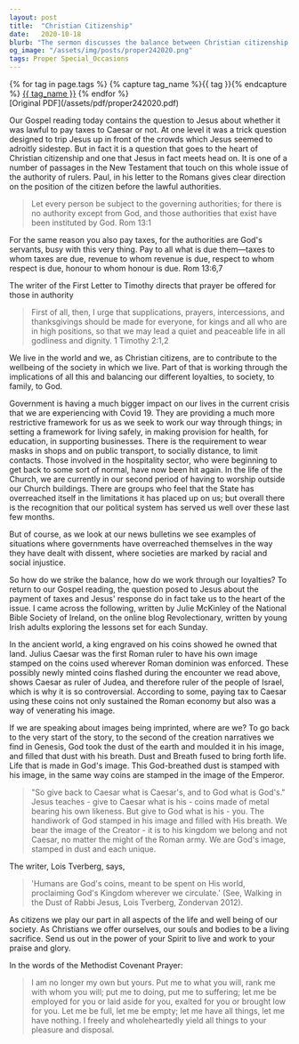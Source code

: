 ```yaml
---
layout: post
title:  "Christian Citizenship"
date:   2020-10-18
blurb: "The sermon discusses the balance between Christian citizenship and secular authority, referencing Jesus' teaching on paying taxes to Caesar and the apostle Paul's guidance on respecting governing authorities. It emphasizes the Christian's duty to contribute to societal wellbeing while maintaining allegiance to God's kingdom, and the unique identity as God's image bearers."
og_image: "/assets/img/posts/proper242020.png"
tags: Proper Special_Occasions
---    
```

<div class="tag-pills">
  {% for tag in page.tags %}
    {% capture tag_name %}{{ tag }}{% endcapture %}
    <a href="{{ site.baseurl }}/tag/{{ tag_name }}" class="tag-pill">{{ tag_name }}</a>
  {% endfor %}
</div>
[Original PDF](/assets/pdf/proper242020.pdf)

Our Gospel reading today contains the question to Jesus about whether it was lawful to pay taxes to Caesar or not. At one level it was a trick question designed to trip Jesus up in front of the crowds which Jesus seemed to adroitly sidestep. But in fact it is a question that goes to the heart of Christian citizenship and one that Jesus in fact meets head on. It is one of a number of passages in the New Testament that touch on this whole issue of the authority of rulers. Paul, in his letter to the Romans gives clear direction on the position of the citizen before the lawful authorities.

> Let every person be subject to the governing authorities; for there is no authority except from God, and those authorities that exist have been instituted by God. Rom 13:1

For the same reason you also pay taxes, for the authorities are God's servants, busy with this very thing. Pay to all what is due them—taxes to whom taxes are due, revenue to whom revenue is due, respect to whom respect is due, honour to whom honour is due. Rom 13:6,7

The writer of the First Letter to Timothy directs that prayer be offered for those in authority

> First of all, then, I urge that supplications, prayers, intercessions, and thanksgivings should be made for everyone, for kings and all who are in high positions, so that we may lead a quiet and peaceable life in all godliness and dignity. 1 Timothy 2:1,2

We live in the world and we, as Christian citizens, are to contribute to the wellbeing of the society in which we live. Part of that is working through the implications of all this and balancing our different loyalties, to society, to family, to God.

Government is having a much bigger impact on our lives in the current crisis that we are experiencing with Covid 19. They are providing a much more restrictive framework for us as we seek to work our way through things; in setting a framework for living safely, in making provision for health, for education, in supporting businesses. There is the requirement to wear masks in shops and on public transport, to socially distance, to limit contacts. Those involved in the hospitality sector, who were beginning to get back to some sort of normal, have now been hit again. In the life of the Church, we are currently in our second period of having to worship outside our Church buildings. There are groups who feel that the State has overreached itself in the limitations it has placed up on us; but overall there is the recognition that our political system has served us well over these last few months.

But of course, as we look at our news bulletins we see examples of situations where governments have overreached themselves in the way they have dealt with dissent, where societies are marked by racial and social injustice.

So how do we strike the balance, how do we work through our loyalties? To return to our Gospel reading, the question posed to Jesus about the payment of taxes and Jesus' response do in fact take us to the heart of the issue. I came across the following, written by Julie McKinley of the National Bible Society of Ireland, on the online blog Revolectionary, written by young Irish adults exploring the lessons set for each Sunday.

In the ancient world, a king engraved on his coins showed he owned that land. Julius Caesar was the first Roman ruler to have his own image stamped on the coins used wherever Roman dominion was enforced. These possibly newly minted coins flashed during the encounter we read above, shows Caesar as ruler of Judea, and therefore ruler of the people of Israel, which is why it is so controversial. According to some, paying tax to Caesar using these coins not only sustained the Roman economy but also was a way of venerating his image.

If we are speaking about images being imprinted, where are we? To go back to the very start of the story, to the second of the creation narratives we find in Genesis, God took the dust of the earth and moulded it in his image, and filled that dust with his breath. Dust and Breath fused to bring forth life. Life that is made in God's image. This God-breathed dust is stamped with his image, in the same way coins are stamped in the image of the Emperor.

> "So give back to Caesar what is Caesar's, and to God what is God's." Jesus teaches - give to Caesar what is his - coins made of metal bearing his own likeness. But give to God what is his - you. The handiwork of God stamped in his image and filled with His breath. We bear the image of the Creator - it is to his kingdom we belong and not Caesar, no matter the might of the Roman army. We are God's image, stamped in dust and each unique.

The writer, Lois Tverberg, says,

> 'Humans are God's coins, meant to be spent on His world, proclaiming God's Kingdom wherever we circulate.' (See, Walking in the Dust of Rabbi Jesus, Lois Tverberg, Zondervan 2012).

As citizens we play our part in all aspects of the life and well being of our society. As Christians we offer ourselves, our souls and bodies to be a living sacrifice. Send us out in the power of your Spirit to live and work to your praise and glory.

In the words of the Methodist Covenant Prayer:

> I am no longer my own but yours. Put me to what you will, rank me with whom you will; put me to doing, put me to suffering; let me be employed for you or laid aside for you, exalted for you or brought low for you. Let me be full, let me be empty; let me have all things, let me have nothing. I freely and wholeheartedly yield all things to your pleasure and disposal.

